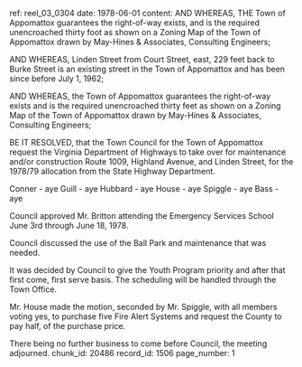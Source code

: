 ref: reel_03_0304
date: 1978-06-01
content: AND WHEREAS, THE Town of Appomattox guarantees the right-of-way exists, and is the required unencroached thirty foot as shown on a Zoning Map of the Town of Appomattox drawn by May-Hines & Associates, Consulting Engineers;

AND WHEREAS, Linden Street from Court Street, east, 229 feet back to Burke Street is an existing street in the Town of Appomattox and has been since before July 1, 1962;

AND WHEREAS, the Town of Appomattox guarantees the right-of-way exists and is the required unencroached thirty feet as shown on a Zoning Map of the Town of Appomattox drawn by May-Hines & Associates, Consulting Engineers;

BE IT RESOLVED, that the Town Council for the Town of Appomattox request the Virginia Department of Highways to take over for maintenance and/or construction Route 1009, Highland Avenue, and Linden Street, for the 1978/79 allocation from the State Highway Department.

Conner - aye Guill - aye Hubbard - aye House - aye Spiggle - aye Bass - aye

Council approved Mr. Britton attending the Emergency Services School June 3rd through June 18, 1978.

Council discussed the use of the Ball Park and maintenance that was needed.

It was decided by Council to give the Youth Program priority and after that first come, first serve basis. The scheduling will be handled through the Town Office.

Mr. House made the motion, seconded by Mr. Spiggle, with all members voting yes, to purchase five Fire Alert Systems and request the County to pay half, of the purchase price.

There being no further business to come before Council, the meeting adjourned.
chunk_id: 20486
record_id: 1506
page_number: 1

